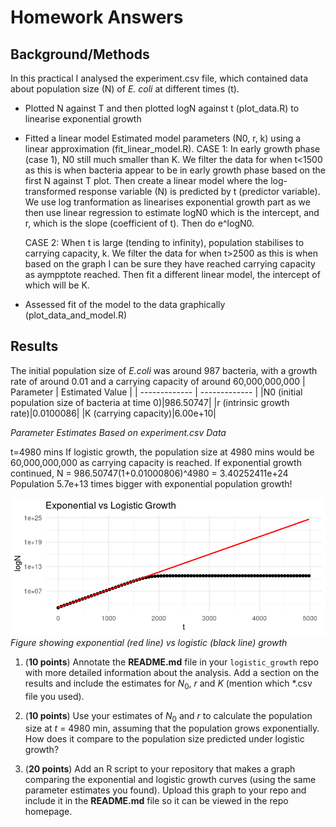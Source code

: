 # Homework Answers 

## Background/Methods

In this practical I analysed the experiment.csv file, which contained data about population size (N) of *E. coli* at different times (t). 

* Plotted N against T and then plotted logN against t (plot_data.R) to linearise exponential growth 

* Fitted a linear model Estimated model parameters (N0, r, k) using a linear approximation (fit_linear_model.R).
  CASE 1: In early growth phase (case 1), N0 still much smaller than K.
  We filter the data for when t<1500 as this is when bacteria appear to be in early growth phase based on the first N against T plot.
  Then create a linear model where the log-transformed response variable (N) is predicted by t (predictor variable).
  We use log tranformation as linearises exponential growth part as we then use linear regression to estimate logN0 which is the intercept, and r, which is the slope (coefficient of t). Then do e^logN0.

  CASE 2: When t is large (tending to infinity), population stabilises to carrying capacity, k.
  We filter the data for when t>2500 as this is when based on the graph I can be sure they have reached carrying capacity as aympptote reached. Then fit a different linear model, the intercept of which will be K.

* Assessed fit of the model to the data graphically (plot_data_and_model.R)

## Results 

The initial population size of *E.coli* was around 987 bacteria, with a growth rate of around 0.01 and a carrying capacity of around 60,000,000,000
| Parameter  | Estimated Value |
| ------------- | ------------- |
|N0 (initial population size of bacteria at time 0)|986.50747|
|r (intrinsic growth rate)|0.0100086|
|K (carrying capacity)|6.00e+10|

*Parameter Estimates Based on experiment.csv Data*

t=4980 mins
If logistic growth, the population size at 4980 mins would be 60,000,000,000 as carrying capacity is reached.
If exponential growth continued, N = 986.50747(1+0.01000806)^4980 = 3.40252411e+24
Population 5.7e+13 times bigger with exponential population growth!


![logistic_growth](./Exponential_vs_Logistic_Growth_Plot.png)
*Figure showing exponential (red line) vs logistic (black line) growth*


1) (**10 points**) Annotate the **README.md** file in your `logistic_growth` repo with more detailed information about the analysis. Add a section on the results and include the estimates for $N_0$, $r$ and $K$ (mention which *.csv file you used).
   
2) (**10 points**) Use your estimates of $N_0$ and $r$ to calculate the population size at $t$ = 4980 min, assuming that the population grows exponentially. How does it compare to the population size predicted under logistic growth? 

3) (**20 points**) Add an R script to your repository that makes a graph comparing the exponential and logistic growth curves (using the same parameter estimates you found). Upload this graph to your repo and include it in the **README.md** file so it can be viewed in the repo homepage.
